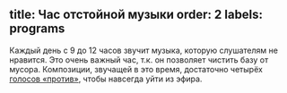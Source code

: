 title: Час отстойной музыки
order: 2
labels: programs
---
Каждый день с 9 до 12 часов звучит музыка, которую слушателям не нравится.  Это
очень важный час, т.к. он позволяет чистить базу от мусора.  Композиции,
звучащей в это время, достаточно четырёх [голосов «против»](/voting/), чтобы
навсегда уйти из эфира.
